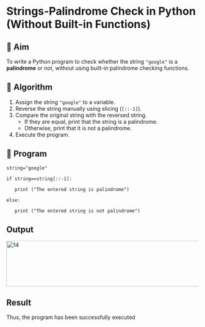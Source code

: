 # Strings-Palindrome Check in Python (Without Built-in Functions)

## 🎯 Aim
To write a Python program to check whether the string `"google"` is a **palindrome** or not, without using built-in palindrome checking functions.

## 🧠 Algorithm
1. Assign the string `"google"` to a variable.
2. Reverse the string manually using slicing (`[::-1]`).
3. Compare the original string with the reversed string.
   - If they are equal, print that the string is a palindrome.
   - Otherwise, print that it is not a palindrome.
4. Execute the program.

## 🧾 Program
```
string="google" 

if string==string[::-1]: 

   print ("The entered string is palindrome")

else: 

   print ("The entered string is not palindrome") 
```


## Output
<img width="529" height="119" alt="14" src="https://github.com/user-attachments/assets/d2a294f8-45f6-456c-bc89-122344416f53" />

## Result
   Thus, the program has been successfully executed
